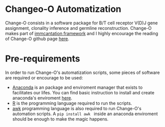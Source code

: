 # Changeo-O Automatization
Change-O consists in a software package for B/T cell receptor V(D)J gene assignment, clonality inference and germline reconstruction.
Change-O makes part of [immcantation framework](https://immcantation.readthedocs.io/en/stable/) and I highly encourage the reading of Change-O github page [here](https://changeo.readthedocs.io/en/stable/). 

# Pre-requirements 
In order to run Change-O's automatization scripts, some pieces of software are required or encourage to be used:
- [Anaconda](https://www.anaconda.com/) is an package and enviroment manager that exists to facilitates our lifes. You can find basic instruction to install and create anaconda's enviroment [here](https://www.digitalocean.com/community/tutorials/how-to-install-the-anaconda-python-distribution-on-ubuntu-20-04).
- [R](https://www.r-project.org/) is the programming language required to run the scripts.
- [awk](https://www.grymoire.com/Unix/Awk.html) programming language is also required to run Change-O's automation scripts. A ```pip install awk ``` inside an anaconda enviroment should be enough to make the magic happens.
